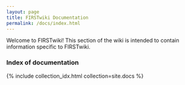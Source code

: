 ```yaml
---
layout: page
title: FIRSTwiki Documentation
permalink: /docs/index.html
---
```


Welcome to FIRSTwiki! This section of the wiki is intended to contain
information specific to FIRSTwiki.


### Index of documentation

{% include collection_idx.html collection=site.docs %}
